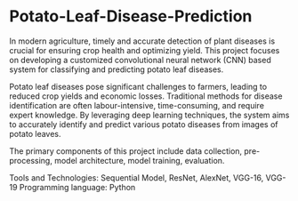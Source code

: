 # Potato-Leaf-Disease-Prediction
In modern agriculture, timely and accurate detection of plant diseases is crucial for ensuring crop health and optimizing yield. This project focuses on developing a customized convolutional neural network (CNN) based system for classifying and predicting  potato leaf diseases.

Potato leaf diseases pose significant challenges to farmers, leading to reduced crop yields and economic losses. Traditional methods for disease identification are often labour-intensive, time-consuming, and require expert knowledge. By leveraging deep learning techniques, the system aims to accurately identify and predict various potato diseases from images of potato leaves.

The primary components of this project include data collection, pre-processing, model architecture, model training, evaluation.

Tools and Technologies: Sequential Model, ResNet, AlexNet, VGG-16, VGG-19
Programming language: Python
